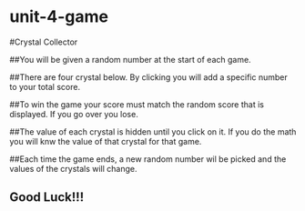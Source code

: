 # unit-4-game
#Crystal Collector

##You will be given a random number at the start of each game.
            
##There are four crystal below. By clicking you will add a specific number to your total score. 
           
##To win the game your score must match the random score that is displayed. If you go over you lose.
           
##The value of each crystal is hidden  until you click on it. If you do the math you will knw the value of that crystal for that game.
           
##Each time the game ends, a new random number wil be picked and the values of the crystals will change.

## Good Luck!!!